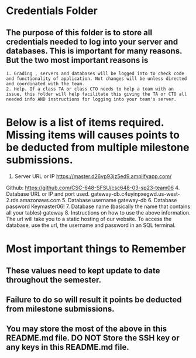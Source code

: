 # Credentials Folder

## The purpose of this folder is to store all credentials needed to log into your server and databases. This is important for many reasons. But the two most important reasons is
    1. Grading , servers and databases will be logged into to check code and functionality of application. Not changes will be unless directed and coordinated with the team.
    2. Help. If a class TA or class CTO needs to help a team with an issue, this folder will help facilitate this giving the TA or CTO all needed info AND instructions for logging into your team's server. 


# Below is a list of items required. Missing items will causes points to be deducted from multiple milestone submissions.

1. Server URL or IP
https://master.d26vp93jz5ed9.amplifyapp.com/

Github: https://github.com/CSC-648-SFSU/csc648-03-sp23-team06
4. Database URL or IP and port used.
gateway-db.c4uyinpxegwd.us-west-2.rds.amazonaws.com
5. Database username
gateway-db
6. Database password
Keymaster06!
7. Database name (basically the name that contains all your tables)
gateway
8. Instructions on how to use the above information.
The url will take you to a static hosting of our website.  To access the database, use the url, the username and password in an SQL terminal.  

# Most important things to Remember
## These values need to kept update to date throughout the semester. <br>
## <strong>Failure to do so will result it points be deducted from milestone submissions.</strong><br>
## You may store the most of the above in this README.md file. DO NOT Store the SSH key or any keys in this README.md file.
